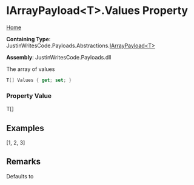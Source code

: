 # IArrayPayload\<T\>\.Values Property

[Home](../../../../README.md)

**Containing Type**: JustinWritesCode\.Payloads\.Abstractions\.[IArrayPayload\<T\>](../README.md)

**Assembly**: JustinWritesCode\.Payloads\.dll

  
The array of values

```csharp
T[] Values { get; set; }
```

### Property Value

T\[\]

## Examples

\[1, 2, 3\]

## Remarks

Defaults to 